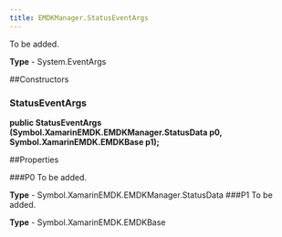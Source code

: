 ```yaml
---
title: EMDKManager.StatusEventArgs
---
```

To be added.

**Type** - System.EventArgs

##Constructors
### StatusEventArgs 
**public StatusEventArgs (Symbol.XamarinEMDK.EMDKManager.StatusData p0, Symbol.XamarinEMDK.EMDKBase p1);**

##Properties

###P0
To be added.

**Type** - Symbol.XamarinEMDK.EMDKManager.StatusData
###P1
To be added.

**Type** - Symbol.XamarinEMDK.EMDKBase


